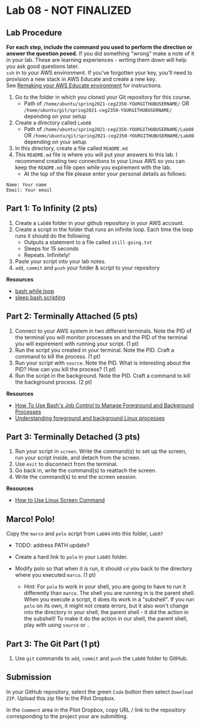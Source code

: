 # Lab 08 - NOT FINALIZED

## Lab Procedure

**For each step, include the command you used to perform the direction or answer the question posed.** If you did something "wrong" make a note of it in your lab. These are learning experiences - writing them down will help you ask good questions later.  
`ssh` in to your AWS environment. If you've forgotten your key, you'll need to provision a new stack in AWS Educate and create a new key.  
See [Remaking your AWS Educate environment](../../..) for instructions.

1. Go to the folder in which you cloned your Git repository for this course.
   - Path of `/home/ubuntu/spring2021-ceg2350-YOURGITHUBUSERNAME/` OR `/home/ubuntu/git/spring2021-ceg2350-YOURGITHUBUSERNAME/` depending on your setup
2. Create a directory called `Lab08`
   - Path of `/home/ubuntu/spring2021-ceg2350-YOURGITHUBUSERNAME/Lab08` OR `/home/ubuntu/git/spring2021-ceg2350-YOURGITHUBUSERNAME/Lab08` depending on your setup
3. In this directory, create a file called `README.md`
4. This `README.md` file is where you will put your answers to this lab. I recommend creating two connections to your Linux AWS so you can keep the `README.md` file open while you expirement with the lab.
   - At the top of the file please enter your personal details as follows:

```
Name: Your name
Email: Your email

```

## Part 1: To Infinity (2 pts)

1. Create a `Lab08` folder in your github repository in your AWS account.
2. Create a script in the folder that runs an infinite loop. Each time the loop runs it should do the following
   - Outputs a statement to a file called `still-going.txt`
   - Sleeps for 15 seconds
   - Repeats. Infinitely!
3. Paste your script into your lab notes.
4. `add`, `commit` and `push` your folder & script to your repository

**Resources**

- [bash while loop](https://linuxize.com/post/bash-while-loop/)
- [sleep bash scripting](https://www.cyberciti.biz/faq/linux-unix-sleep-bash-scripting/)

## Part 2: Terminally Attached (5 pts)

1. Connect to your AWS system in two different terminals. Note the PID of the terminal you will monitor processes on and the PID of the terminal you will expirement with running your script. (1 pt)
2. Run the script you created in your terminal. Note the PID. Craft a command to kill the process. (1 pt)
3. Run your script with `source`. Note the PID. What is interesting about the PID? How can you kill the process? (1 pt)
4. Run the script in the background. Note the PID. Craft a command to kill the background process. (2 pt)

**Resources**

- [How To Use Bash's Job Control to Manage Foreground and Background Processes](https://www.digitalocean.com/community/tutorials/how-to-use-bash-s-job-control-to-manage-foreground-and-background-processes)
- [Understanding foreground and background Linux processes](https://linuxconfig.org/understanding-foreground-and-background-linux-processes)

## Part 3: Terminally Detached (3 pts)

1. Run your script in `screen`. Write the command(s) to set up the screen, run your script inside, and detach from the screen.
2. Use `exit` to disconnect from the terminal.
3. Go back in, write the command(s) to reattach the screen.
4. Write the command(s) to end the screen session.

**Resources**

- [How to Use Linux Screen Command](https://www.howtogeek.com/662422/how-to-use-linuxs-screen-command/)

## Marco! Polo!

Copy the `marco` and `polo` script from `Lab04` into this folder, `Lab07`

- TODO: address PATH update?
- Create a hard link to `polo` in your `Lab05` folder.

- Modify polo so that when it is run, it should `cd` you back to the directory where you executed `marco`. (1 pt)
  - Hint: For `polo` to work in your shell, you are going to have to run it differently than `marco`.  The shell you are running in is the parent shell.  When you execute a script, it does its work in a "subshell".  If you run `polo` on its own, it might not create errors, but it also won't change into the directory in your shell, the parent shell - it did the action in the subshell!  To make it do the action in our shell, the parent shell, play with using `source` or `.`  

## Part 3: The Git Part (1 pt)

1. Use `git` commands to `add`, `commit` and `push` the `Lab08` folder to GitHub.

## Submission

In your GitHub repository, select the green `Code` button then select `Download ZIP`. Upload this zip file to the Pilot Dropbox.

In the `Comment` area in the Pilot Dropbox, copy URL / link to the repository corresponding to the project your are submitting.
